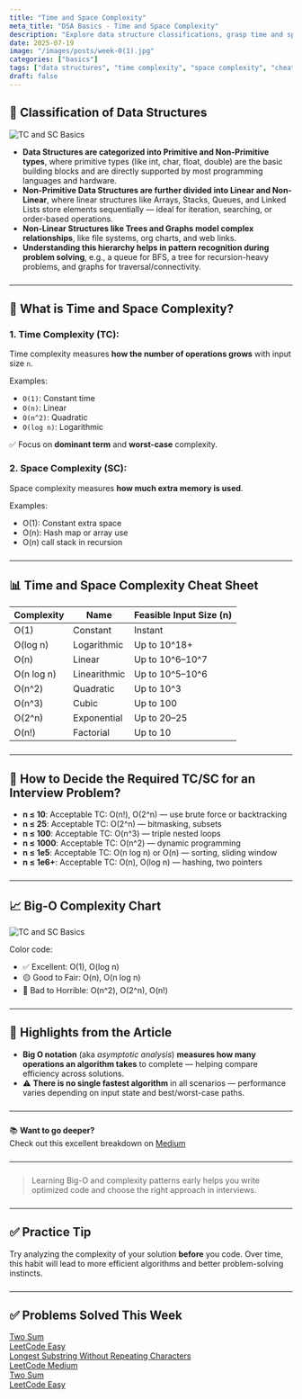 ```yaml
---
title: "Time and Space Complexity"
meta_title: "DSA Basics - Time and Space Complexity"
description: "Explore data structure classifications, grasp time and space complexity basics, and use Big-O cheat sheets to gauge runtime expectations in coding problems."
date: 2025-07-19
image: "/images/posts/week-0(1).jpg"
categories: ["basics"]
tags: ["data structures", "time complexity", "space complexity", "cheat sheet"]
draft: false
---
```

<div class="prose max-w-none prose-tight">
  <style>
    hr {
      margin-top: 1.5rem;
      margin-bottom: 1.5rem;
    }
  </style>

<div class="prose prose-tight max-w-none">


## 🧠 Classification of Data Structures

<div class="flex justify-center my-4">
  <img src="/images/posts/time-space-complexity.jpg" alt="TC and SC Basics" class="w-full max-w-xl rounded-md shadow" />
</div>

- **Data Structures are categorized into Primitive and Non-Primitive types**, where primitive types (like int, char, float, double) are the basic building blocks and are directly supported by most programming languages and hardware.
- **Non-Primitive Data Structures are further divided into Linear and Non-Linear**, where linear structures like Arrays, Stacks, Queues, and Linked Lists store elements sequentially — ideal for iteration, searching, or order-based operations.
- **Non-Linear Structures like Trees and Graphs model complex relationships**, like file systems, org charts, and web links.
- **Understanding this hierarchy helps in pattern recognition during problem solving**, e.g., a queue for BFS, a tree for recursion-heavy problems, and graphs for traversal/connectivity.

---

## 🧠 What is Time and Space Complexity?

### 1. Time Complexity (TC):
Time complexity measures **how the number of operations grows** with input size `n`.

Examples:
- `O(1)`: Constant time
- `O(n)`: Linear
- `O(n^2)`: Quadratic
- `O(log n)`: Logarithmic

✅ Focus on **dominant term** and **worst-case** complexity.

### 2. Space Complexity (SC):
Space complexity measures **how much extra memory is used**.

Examples:
- O(1): Constant extra space
- O(n): Hash map or array use
- O(n) call stack in recursion

---

## 📊 Time and Space Complexity Cheat Sheet

| Complexity | Name         | Feasible Input Size (n)   |
|------------|--------------|----------------------------|
| O(1)       | Constant     | Instant                    |
| O(log n)   | Logarithmic  | Up to 10^18+               |
| O(n)       | Linear       | Up to 10^6–10^7            |
| O(n log n) | Linearithmic | Up to 10^5–10^6            |
| O(n^2)     | Quadratic    | Up to 10^3                 |
| O(n^3)     | Cubic        | Up to 100                  |
| O(2^n)     | Exponential  | Up to 20–25                |
| O(n!)      | Factorial    | Up to 10                   |

---

## 🎯 How to Decide the Required TC/SC for an Interview Problem?

- **n ≤ 10**: Acceptable TC: O(n!), O(2^n) — use brute force or backtracking
- **n ≤ 25**: Acceptable TC: O(2^n) — bitmasking, subsets
- **n ≤ 100**: Acceptable TC: O(n^3) — triple nested loops
- **n ≤ 1000**: Acceptable TC: O(n^2) — dynamic programming
- **n ≤ 1e5**: Acceptable TC: O(n log n) or O(n) — sorting, sliding window
- **n ≤ 1e6+**: Acceptable TC: O(n), O(log n) — hashing, two pointers

---

## 📈 Big-O Complexity Chart


<div class="flex justify-center my-4">
  <img src="/images/posts/big-o-complexity-chart.png" alt="TC and SC Basics" class="w-full max-w-xl rounded-md shadow" />
</div>

Color code:
- ✅ Excellent: O(1), O(log n)
- 🟡 Good to Fair: O(n), O(n log n)
- 🔴 Bad to Horrible: O(n^2), O(2^n), O(n!)

---

## 🌟 Highlights from the Article

- **Big O notation** (aka *asymptotic analysis*) **measures how many operations an algorithm takes** to complete — helping compare efficiency across solutions.
- ⚠️ **There is no single fastest algorithm** in all scenarios — performance varies depending on input state and best/worst-case paths.

---

📚 **Want to go deeper?**  
Check out this excellent breakdown on [Medium](https://medium.com/free-code-camp/all-you-need-to-know-about-big-o-notation-to-crack-your-next-coding-interview-9d575e7eec4)

---

> Learning Big-O and complexity patterns early helps you write optimized code and choose the right approach in interviews.

---

## ✅ Practice Tip

Try analyzing the complexity of your solution **before** you code. Over time, this habit will lead to more efficient algorithms and better problem-solving instincts.

</div>

---

## ✅ Problems Solved This Week

<div class="grid grid-cols-1 sm:grid-cols-2 md:grid-cols-3 gap-3 place-items-center">
  <a href="/problems/two-sum" class="w-60 h-24 block p-4 border border-gray-300 rounded-xl shadow-sm hover:shadow transition text-sm">
    <div class="font-medium text-blue-600">Two Sum</div>
    <div class="text-xs text-gray-500">LeetCode Easy</div>
  </a>

  <a href="/problems/longest-substring" class="w-60 h-24 block p-4 border border-gray-300 rounded-xl shadow-sm hover:shadow transition text-sm">
    <div class="font-medium text-blue-600">Longest Substring Without Repeating Characters</div>
    <div class="text-xs text-gray-500">LeetCode Medium</div>
  </a>

 <a href="/problems/two-sum" class="w-60 h-24 block p-4 border border-gray-300 rounded-xl shadow-sm hover:shadow transition text-sm">
    <div class="font-medium text-blue-600">Two Sum</div>
    <div class="text-xs text-gray-500">LeetCode Easy</div>
  </a>